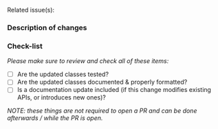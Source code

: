 Related issue(s): <!-- Link the related issues here -->
### Description of changes
<!-- Please provide a description of the change here. -->

### Check-list

_Please make sure to review and check all of these items:_

- [ ] Are the updated classes tested?
- [ ] Are the updated classes documented & properly formatted?
- [ ] Is a documentation update included (if this change modifies existing APIs, or introduces new ones)?

_NOTE: these things are not required to open a PR and can be done
afterwards / while the PR is open._
